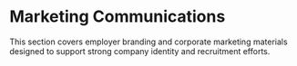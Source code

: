 # Marketing Communications

This section covers employer branding and corporate marketing materials designed to support strong company identity and recruitment efforts.
